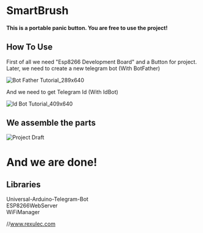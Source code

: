 # SmartBrush

<h4>This is a portable panic button. You are free to use the project!</h4>

<h2>How To Use</h2>
First of all we need "Esp8266 Development Board" and a Button for project.
Later, we need to create a new telegram bot (With BotFather)

![Bot Father Tutorial_289x640](https://user-images.githubusercontent.com/52077360/106382595-ad324680-63d1-11eb-997b-537024224dab.jpg)

And we need to get Telegram Id (With IdBot)

![Id Bot Tutorial_409x640](https://user-images.githubusercontent.com/52077360/106382787-fa62e800-63d2-11eb-99ae-ec5b30444f6f.jpg)

<h2>We assemble the parts</h2>

![Project Draft](https://user-images.githubusercontent.com/52077360/106382543-56c50800-63d1-11eb-868f-a2dfed8a1397.png)

<h1>And we are done!</h1>

<h2>Libraries</h2>
Universal-Arduino-Telegram-Bot <br>
ESP8266WebServer <br>
WiFiManager 

<br>

//www.rexulec.com 
